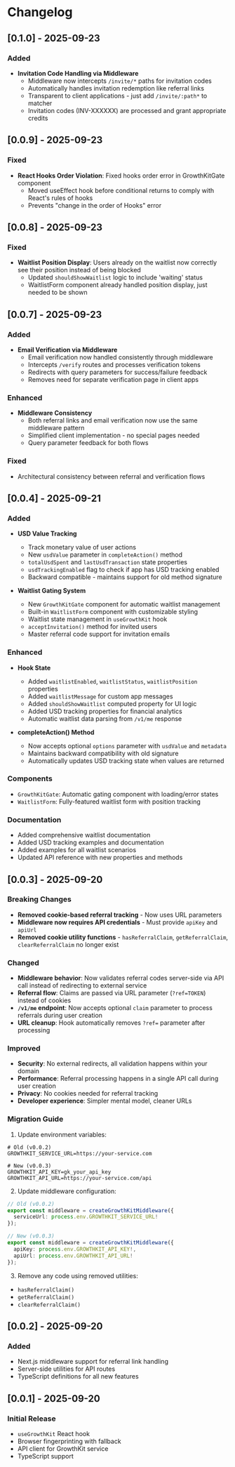 # Changelog

## [0.1.0] - 2025-09-23

### Added
- **Invitation Code Handling via Middleware**
  - Middleware now intercepts `/invite/*` paths for invitation codes
  - Automatically handles invitation redemption like referral links
  - Transparent to client applications - just add `/invite/:path*` to matcher
  - Invitation codes (INV-XXXXXX) are processed and grant appropriate credits

## [0.0.9] - 2025-09-23

### Fixed
- **React Hooks Order Violation**: Fixed hooks order error in GrowthKitGate component
  - Moved useEffect hook before conditional returns to comply with React's rules of hooks
  - Prevents "change in the order of Hooks" error

## [0.0.8] - 2025-09-23

### Fixed
- **Waitlist Position Display**: Users already on the waitlist now correctly see their position instead of being blocked
  - Updated `shouldShowWaitlist` logic to include 'waiting' status
  - WaitlistForm component already handled position display, just needed to be shown

## [0.0.7] - 2025-09-23

### Added
- **Email Verification via Middleware**
  - Email verification now handled consistently through middleware
  - Intercepts `/verify` routes and processes verification tokens
  - Redirects with query parameters for success/failure feedback
  - Removes need for separate verification page in client apps

### Enhanced
- **Middleware Consistency**
  - Both referral links and email verification now use the same middleware pattern
  - Simplified client implementation - no special pages needed
  - Query parameter feedback for both flows

### Fixed
- Architectural consistency between referral and verification flows

## [0.0.4] - 2025-09-21

### Added
- **USD Value Tracking**
  - Track monetary value of user actions
  - New `usdValue` parameter in `completeAction()` method
  - `totalUsdSpent` and `lastUsdTransaction` state properties
  - `usdTrackingEnabled` flag to check if app has USD tracking enabled
  - Backward compatible - maintains support for old method signature

- **Waitlist Gating System**
  - New `GrowthKitGate` component for automatic waitlist management
  - Built-in `WaitlistForm` component with customizable styling
  - Waitlist state management in `useGrowthKit` hook
  - `acceptInvitation()` method for invited users
  - Master referral code support for invitation emails

### Enhanced
- **Hook State**
  - Added `waitlistEnabled`, `waitlistStatus`, `waitlistPosition` properties
  - Added `waitlistMessage` for custom app messages
  - Added `shouldShowWaitlist` computed property for UI logic
  - Added USD tracking properties for financial analytics
  - Automatic waitlist data parsing from `/v1/me` response

- **completeAction() Method**
  - Now accepts optional `options` parameter with `usdValue` and `metadata`
  - Maintains backward compatibility with old signature
  - Automatically updates USD tracking state when values are returned

### Components
- `GrowthKitGate`: Automatic gating component with loading/error states
- `WaitlistForm`: Fully-featured waitlist form with position tracking

### Documentation
- Added comprehensive waitlist documentation
- Added USD tracking examples and documentation
- Added examples for all waitlist scenarios
- Updated API reference with new properties and methods

## [0.0.3] - 2025-09-20

### Breaking Changes
- **Removed cookie-based referral tracking** - Now uses URL parameters
- **Middleware now requires API credentials** - Must provide `apiKey` and `apiUrl`
- **Removed cookie utility functions** - `hasReferralClaim`, `getReferralClaim`, `clearReferralClaim` no longer exist

### Changed
- **Middleware behavior**: Now validates referral codes server-side via API call instead of redirecting to external service
- **Referral flow**: Claims are passed via URL parameter (`?ref=TOKEN`) instead of cookies
- **`/v1/me` endpoint**: Now accepts optional `claim` parameter to process referrals during user creation
- **URL cleanup**: Hook automatically removes `?ref=` parameter after processing

### Improved
- **Security**: No external redirects, all validation happens within your domain
- **Performance**: Referral processing happens in a single API call during user creation
- **Privacy**: No cookies needed for referral tracking
- **Developer experience**: Simpler mental model, cleaner URLs

### Migration Guide

1. Update environment variables:
```env
# Old (v0.0.2)
GROWTHKIT_SERVICE_URL=https://your-service.com

# New (v0.0.3)
GROWTHKIT_API_KEY=gk_your_api_key
GROWTHKIT_API_URL=https://your-service.com/api
```

2. Update middleware configuration:
```ts
// Old (v0.0.2)
export const middleware = createGrowthKitMiddleware({
  serviceUrl: process.env.GROWTHKIT_SERVICE_URL!
});

// New (v0.0.3)
export const middleware = createGrowthKitMiddleware({
  apiKey: process.env.GROWTHKIT_API_KEY!,
  apiUrl: process.env.GROWTHKIT_API_URL!
});
```

3. Remove any code using removed utilities:
- `hasReferralClaim()`
- `getReferralClaim()`
- `clearReferralClaim()`

## [0.0.2] - 2025-09-20

### Added
- Next.js middleware support for referral link handling
- Server-side utilities for API routes
- TypeScript definitions for all new features

## [0.0.1] - 2025-09-20

### Initial Release
- `useGrowthKit` React hook
- Browser fingerprinting with fallback
- API client for GrowthKit service
- TypeScript support
